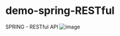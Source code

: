 # demo-spring-RESTful
 SPRING - RESTful API
![image](https://user-images.githubusercontent.com/19700434/128796208-98a2c5f1-12b3-4c2b-8fa2-7134c1ce67ca.png)
